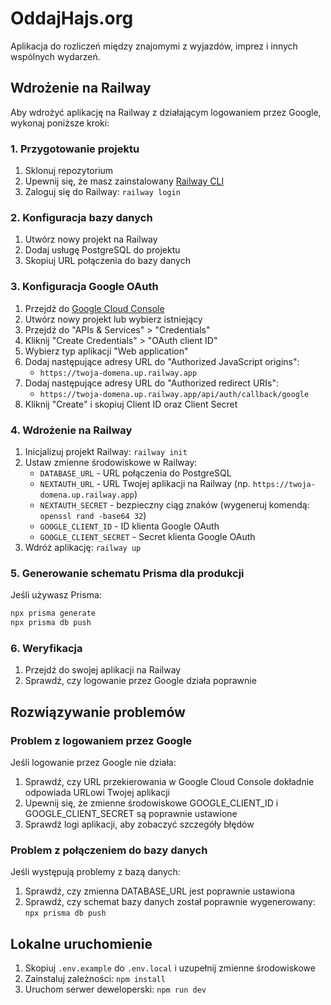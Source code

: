 # OddajHajs.org

Aplikacja do rozliczeń między znajomymi z wyjazdów, imprez i innych wspólnych wydarzeń.

## Wdrożenie na Railway

Aby wdrożyć aplikację na Railway z działającym logowaniem przez Google, wykonaj poniższe kroki:

### 1. Przygotowanie projektu

1. Sklonuj repozytorium
2. Upewnij się, że masz zainstalowany [Railway CLI](https://docs.railway.app/develop/cli)
3. Zaloguj się do Railway: `railway login`

### 2. Konfiguracja bazy danych

1. Utwórz nowy projekt na Railway
2. Dodaj usługę PostgreSQL do projektu
3. Skopiuj URL połączenia do bazy danych

### 3. Konfiguracja Google OAuth

1. Przejdź do [Google Cloud Console](https://console.cloud.google.com/)
2. Utwórz nowy projekt lub wybierz istniejący
3. Przejdź do "APIs & Services" > "Credentials"
4. Kliknij "Create Credentials" > "OAuth client ID"
5. Wybierz typ aplikacji "Web application"
6. Dodaj następujące adresy URL do "Authorized JavaScript origins":
   - `https://twoja-domena.up.railway.app`
7. Dodaj następujące adresy URL do "Authorized redirect URIs":
   - `https://twoja-domena.up.railway.app/api/auth/callback/google`
8. Kliknij "Create" i skopiuj Client ID oraz Client Secret

### 4. Wdrożenie na Railway

1. Inicjalizuj projekt Railway: `railway init`
2. Ustaw zmienne środowiskowe w Railway:
   - `DATABASE_URL` - URL połączenia do PostgreSQL
   - `NEXTAUTH_URL` - URL Twojej aplikacji na Railway (np. `https://twoja-domena.up.railway.app`)
   - `NEXTAUTH_SECRET` - bezpieczny ciąg znaków (wygeneruj komendą: `openssl rand -base64 32`)
   - `GOOGLE_CLIENT_ID` - ID klienta Google OAuth
   - `GOOGLE_CLIENT_SECRET` - Secret klienta Google OAuth
3. Wdróż aplikację: `railway up`

### 5. Generowanie schematu Prisma dla produkcji

Jeśli używasz Prisma:

```bash
npx prisma generate
npx prisma db push
```

### 6. Weryfikacja

1. Przejdź do swojej aplikacji na Railway
2. Sprawdź, czy logowanie przez Google działa poprawnie

## Rozwiązywanie problemów

### Problem z logowaniem przez Google

Jeśli logowanie przez Google nie działa:

1. Sprawdź, czy URL przekierowania w Google Cloud Console dokładnie odpowiada URLowi Twojej aplikacji
2. Upewnij się, że zmienne środowiskowe GOOGLE_CLIENT_ID i GOOGLE_CLIENT_SECRET są poprawnie ustawione
3. Sprawdź logi aplikacji, aby zobaczyć szczegóły błędów

### Problem z połączeniem do bazy danych

Jeśli występują problemy z bazą danych:

1. Sprawdź, czy zmienna DATABASE_URL jest poprawnie ustawiona
2. Sprawdź, czy schemat bazy danych został poprawnie wygenerowany: `npx prisma db push`

## Lokalne uruchomienie

1. Skopiuj `.env.example` do `.env.local` i uzupełnij zmienne środowiskowe
2. Zainstaluj zależności: `npm install`
3. Uruchom serwer deweloperski: `npm run dev`
